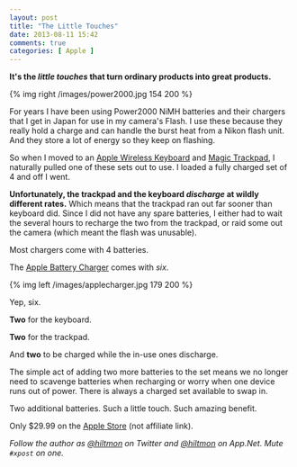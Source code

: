 ```yaml
---
layout: post
title: "The Little Touches"
date: 2013-08-11 15:42
comments: true
categories: [ Apple ]
---
```


**It's the *little touches* that turn ordinary products into great products.**

{% img right /images/power2000.jpg 154 200 %}

For years I have been using Power2000 NiMH batteries and their chargers that I get in Japan for use in my camera's Flash. I use these because they really hold a charge and can handle the burst heat from a Nikon flash unit. And they store a lot of energy so they keep on flashing.

So when I moved to an [Apple Wireless Keyboard](http://www.apple.com/keyboard/) and [Magic Trackpad](http://www.apple.com/magictrackpad/), I naturally pulled one of these sets out to use. I loaded a fully charged set of 4 and off I went.

**Unfortunately, the trackpad and the keyboard *discharge* at wildly different rates.** Which means that the trackpad ran out far sooner than keyboard did. Since I did not have any spare batteries, I either had to wait the several hours to recharge the two from the trackpad, or raid some out the camera (which meant the flash was unusable).

Most chargers come with 4 batteries.

The [Apple Battery Charger](http://www.apple.com/battery-charger/) comes with *six*.

{% img left /images/applecharger.jpg 179 200 %}

Yep, six.

**Two** for the keyboard.

**Two** for the trackpad.

And **two** to be charged while the in-use ones discharge.

The simple act of adding two more batteries to the set means we no longer need to scavenge batteries when recharging or worry when one device runs out of power. There is always a charged set available to swap in.

Two additional batteries. Such a little touch. Such amazing benefit.

Only $29.99 on the [Apple Store](http://store.apple.com/us/product/MC500LL/A/apple-battery-charger) <span class="light">(not affiliate link)</span>.

*Follow the author as [@hiltmon](http://twitter.com/hiltmon) on Twitter and [@hiltmon](http://alpha.app.net/hiltmon) on App.Net. Mute `#xpost` on one.*

